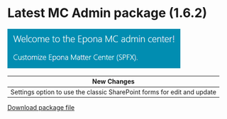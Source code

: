 # Latest MC Admin package (1.6.2)

![](../MCAdmin_logo.png)

|New Changes|
--- |
|Settings option to use the classic SharePoint forms for edit and update|

[Download package file](https://download.eponalegal.com/s/5mdhN6WMEGIxYkdB/en_US?dir=%2FMCadmin%2F1.6.2&node-id=36180)
